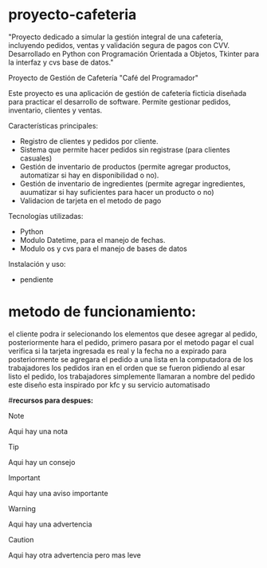 # proyecto-cafeteria
"Proyecto dedicado a simular la gestión integral de una cafetería, incluyendo pedidos, ventas y validación segura de pagos con CVV. Desarrollado en Python con Programación Orientada a Objetos, Tkinter para la interfaz y cvs base de datos."

Proyecto de Gestión de Cafetería "Café del Programador"

Este proyecto es una aplicación de gestión de cafetería ficticia diseñada para practicar el desarrollo de software. Permite gestionar pedidos, inventario, clientes y ventas.

Características principales:

* Registro de clientes y pedidos por cliente.
* Sistema que permite hacer pedidos sin registrase (para clientes casuales)
* Gestión de inventario de productos (permite agregar productos, automatizar si hay en disponibilidad o no).
* Gestión de inventario de ingredientes (permite agregar ingredientes, auumatizar si hay suficientes para hacer un producto o no)
* Validacion de tarjeta en el metodo de pago

Tecnologías utilizadas:

* Python
* Modulo Datetime, para el manejo de fechas.
* Modulo os y cvs para el manejo de bases de datos

Instalación y uso:

* pendiente

# **metodo de funcionamiento:**

el cliente podra ir selecionando los elementos que desee agregar al pedido, posteriormente hara el pedido, primero pasara por el metodo pagar el cual verifica si la tarjeta ingresada es real y la fecha no a expirado para posteriormente se agregara el pedido a una lista en la computadora de los trabajadores los pedidos iran en el orden que se fueron pidiendo al esar listo el pedido, los trabajadores simplemente llamaran a nombre del pedido este diseño esta inspirado por kfc y su servicio automatisado


#**recursos para despues:**

>[!NOTE]
>Aqui hay una nota

>[!TIP]
>Aqui hay un consejo

>[!IMPORTANT]
>Aqui hay una aviso importante

>[!WARNING]
>Aqui hay una advertencia

>[!CAUTION]
>Aqui hay otra advertencia pero mas leve
